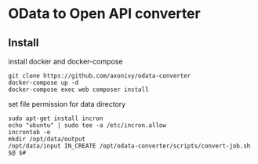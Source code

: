 # OData to Open API converter

## Install

install docker and docker-compose

    git clone https://github.com/axonivy/odata-converter
    docker-compose up -d
    docker-compose exec web composer install

set file permission for data directory

    sudo apt-get install incron
    echo "ubuntu" | sudo tee -a /etc/incron.allow
    incrontab -e
    mkdir /opt/data/output
    /opt/data/input IN_CREATE /opt/odata-converter/scripts/convert-job.sh $@ $#
